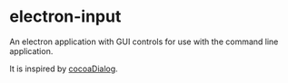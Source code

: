 # electron-input

An electron application with GUI controls for use with the command line application.

It is inspired by [cocoaDialog](http://mstratman.github.io/cocoadialog/).

